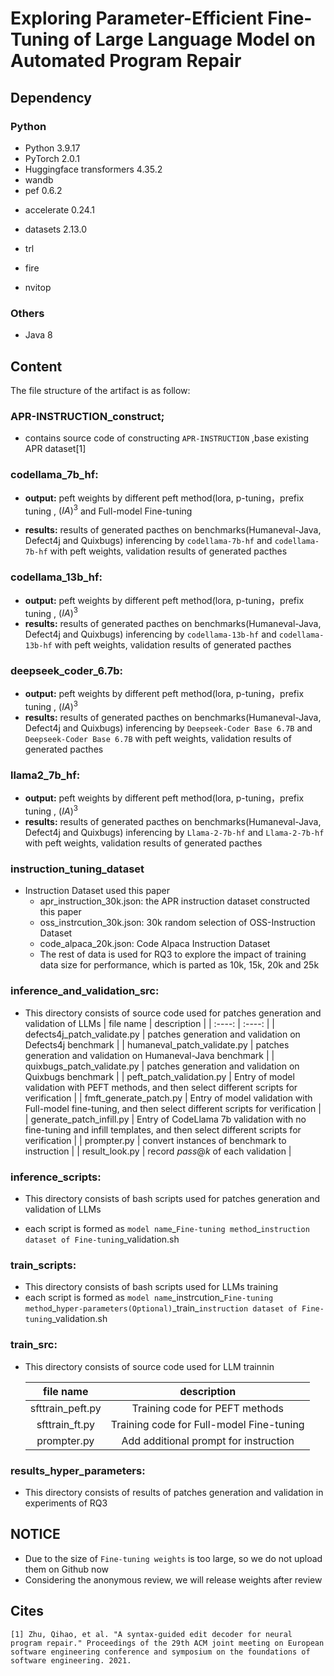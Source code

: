 # Exploring Parameter-Efficient Fine-Tuning of Large Language Model on Automated Program Repair

## Dependency

### Python

* Python 3.9.17
* PyTorch 2.0.1
* Huggingface transformers 4.35.2
* wandb
* pef 0.6.2

- accelerate 0.24.1

- datasets 2.13.0

- trl

- fire

* nvitop

### Others

- Java 8



## Content
The file structure of the artifact is as follow:

### APR-INSTRUCTION_construct;

- contains source code of constructing `APR-INSTRUCTION` ,base existing APR dataset[1]

### **codellama_7b_hf:**  

- **output:** peft weights by different peft method(lora, p-tuning，prefix tuning , $(IA)^3$ and Full-model Fine-tuning

- **results:** results of generated pacthes on benchmarks(Humaneval-Java, Defect4j and Quixbugs) inferencing by `codellama-7b-hf` and `codellama-7b-hf` with peft weights, validation results of generated pacthes

### **codellama_13b_hf:**  

- **output:** peft weights by different peft method(lora, p-tuning，prefix tuning , $(IA)^3$ 
- **results:** results of generated pacthes on benchmarks(Humaneval-Java, Defect4j and Quixbugs) inferencing by `codellama-13b-hf` and `codellama-13b-hf` with peft weights, validation results of generated pacthes

### **deepseek_coder_6.7b:**  

- **output:** peft weights by different peft method(lora, p-tuning，prefix tuning , $(IA)^3$ 
- **results:** results of generated pacthes on benchmarks(Humaneval-Java, Defect4j and Quixbugs) inferencing by `Deepseek-Coder Base 6.7B` and `Deepseek-Coder Base 6.7B` with peft weights, validation results of generated pacthes

### **llama2_7b_hf:**  

- **output:** peft weights by different peft method(lora, p-tuning，prefix tuning , $(IA)^3$ 
- **results:** results of generated pacthes on benchmarks(Humaneval-Java, Defect4j and Quixbugs) inferencing by `Llama-2-7b-hf` and `Llama-2-7b-hf` with peft weights, validation results of generated pacthes

### instruction_tuning_dataset

- Instruction Dataset used this paper
  - apr_instruction_30k.json: the APR instruction dataset constructed this paper
  - oss_instrcution_30k.json: 30k random selection of OSS-Instruction Dataset
  - code_alpaca_20k.json: Code Alpaca Instruction Dataset
  - The rest of data is used for RQ3 to explore the impact of training data size for performance, which is parted as 10k, 15k, 20k and 25k

### **inference_and_validation_src:**

- This directory consists of source code used for patches generation and validation of LLMs
    |  file name  |       description     |
    |  :----:             |       :----:          |
    | defects4j_patch_validate.py | patches generation and validation on Defects4j benchmark |
    | humaneval_patch_validate.py | patches generation and validation on Humaneval-Java benchmark |
    | quixbugs_patch_validate.py | patches generation and validation on Quixbugs benchmark |
    | peft_patch_validation.py | Entry of model validation with PEFT methods, and then select different scripts for verification |
    | fmft_generate_patch.py | Entry of model validation with Full-model fine-tuning, and then select different scripts for verification |
    | generate_patch_infill.py | Entry of CodeLlama 7b validation with no fine-tuning and infill templates, and then select different scripts for verification |
    | prompter.py | convert instances of benchmark to instruction |
    | result_look.py | record $pass@k$ of each validation |

### **inference_scripts:**

- This directory consists of bash scripts used for patches generation and validation of LLMs


- each script is formed as `model name`\_`Fine-tuning method`\_`instruction dataset of Fine-tuning`\_validation.sh

### **train_scripts:**

- This directory consists of bash scripts used for LLMs training 
- each script is formed as `model name`\_instrcution\_`Fine-tuning method`\_`hyper-parameters(Optional)`\_train\_`instruction dataset of Fine-tuning`\_validation.sh

### train_src:


- This directory consists of source code used for LLM trainnin

    |  file name    |       description     |
    |  :----:             |       :----:          |
    | sfttrain_peft.py | Training code for PEFT methods |
    | sfttrain_ft.py | Training code for Full-model Fine-tuning |
    |   prompter.py    |  Add additional prompt for instruction   |
    

### results_hyper_parameters:

- This directory consists of results of patches generation and validation in experiments of RQ3




## NOTICE  

- Due to the size of `Fine-tuning weights`  is too large, so we do not upload them on Github now
- Considering the anonymous review,  we will  release weights after review


## Cites  

```
[1] Zhu, Qihao, et al. "A syntax-guided edit decoder for neural program repair." Proceedings of the 29th ACM joint meeting on European software engineering conference and symposium on the foundations of software engineering. 2021.
```

